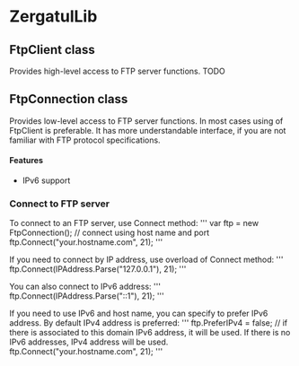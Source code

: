 # ZergatulLib

## FtpClient class
Provides high-level access to FTP server functions. TODO

## FtpConnection class
Provides low-level access to FTP server functions. In most cases using of FtpClient is preferable. It has more understandable interface, if you are not familiar with FTP protocol specifications.

#### Features
* IPv6 support

### Connect to FTP server
To connect to an FTP server, use Connect method:
'''
var ftp = new FtpConnection();
// connect using host name and port
ftp.Connect("your.hostname.com", 21);
'''

If you need to connect by IP address, use overload of Connect method:
'''
ftp.Connect(IPAddress.Parse("127.0.0.1"), 21);
'''

You can also connect to IPv6 address:
'''
ftp.Connect(IPAddress.Parse("::1"), 21);
'''

If you need to use IPv6 and host name, you can specify to prefer IPv6 address. By default IPv4 address is preferred:
'''
ftp.PreferIPv4 = false;
// if there is associated to this domain IPv6 address, it will be used. If there is no IPv6 addresses, IPv4 address will be used.
ftp.Connect("your.hostname.com", 21);
'''